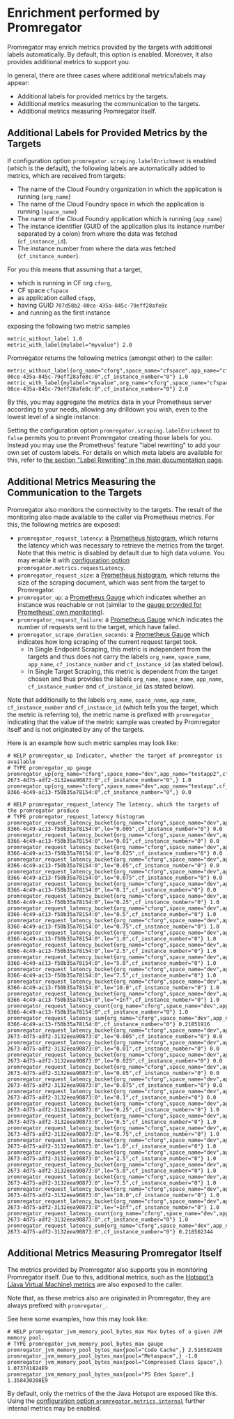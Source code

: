 # Enrichment performed by Promregator

Promregator may enrich metrics provided by the targets with additional labels automatically. By default, this option is enabled.
Moreover, it also provides additional metrics to support you.

In general, there are three cases where additional metrics/labels may appear:

* Additional labels for provided metrics by the targets.
* Additional metrics measuring the communication to the targets.
* Additional metrics measuring Promregator itself.


## Additional Labels for Provided Metrics by the Targets
If configuration option `promregator.scraping.labelEnrichment` is enabled (which is the default), the following labels are automatically added to metrics, which are received from targets:

* The name of the Cloud Foundry organization in which the application is running (`org_name`)
* The name of the Cloud Foundry space in which the application is running (`space_name`)
* The name of the Cloud Foundry application which is running (`app_name`)
* The instance identifier (GUID of the application plus its instance number separated by a colon) from where the data was fetched (`cf_instance_id`).
* The instance number from where the data was fetched (`cf_instance_number`).

For you this means that assuming that a target, 

* which is running in CF org `cforg`, 
* CF space `cfspace` 
* as application called `cfapp`,
* having GUID `707d58b2-00ce-435a-845c-79eff28afe8c`
* and running as the first instance

exposing the following two metric samples
```
metric_without_label 1.0
metric_with_label{mylabel="myvalue"} 2.0
```
Promregator returns the following metrics (amongst other) to the caller:
```
metric_without_label{org_name="cforg",space_name="cfspace",app_name="cfapp",cf_instance_id="707d58b2-00ce-435a-845c-79eff28afe8c:0",cf_instance_number="0"} 1.0
metric_with_label{mylabel="myvalue",org_name="cforg",space_name="cfspace",app_name="cfapp",cf_instance_id="707d58b2-00ce-435a-845c-79eff28afe8c:0",cf_instance_number="0"} 2.0
```
By this, you may aggregate the metrics data in your Prometheus server according to your needs, allowing any drilldown you wish, even to the lowest level of a single instance.


Setting the configuration option `promregator.scraping.labelEnrichment` to `false` permits you to prevent Promregator creating those labels for you. Instead you may use the Prometheus' feature "label rewriting" to add your own set of custom labels. For details on which meta labels are available for this, refer to [the section "Label Rewriting" in the main documentation page](./documentation.md).


## Additional Metrics Measuring the Communication to the Targets

Promregator also monitors the connectivity to the targets. The result of the monitoring also made available to
the caller via Prometheus metrics. For this, the following metrics are exposed:

* `promregator_request_latency`: a [Prometheus histogram](https://prometheus.io/docs/practices/histograms/), 
  which returns the latency which was necessary to retrieve the metrics from the target.
  Note that this metric is disabled by default due to high data volume. You may enable it with [configuration option](./config.md) `promregator.metrics.requestLatency`.
* `promregator_request_size`: a [Prometheus histogram](https://prometheus.io/docs/practices/histograms/), which returns the size of the scraping document, which was sent from the target to Promregator.
* `promregator_up`: a [Prometheus Gauge](https://prometheus.io/docs/concepts/metric_types/) which indicates whether an instance was reachable or not (similar to the [gauge provided for Prometheus' own monitoring](https://prometheus.io/docs/concepts/jobs_instances/)).
* `promregator_request_failure`: a [Prometheus Gauge](https://prometheus.io/docs/concepts/metric_types/) which indicates the number of requests sent to the target, which have failed.
* `promregator_scrape_duration_seconds`: a [Prometheus Gauge](https://prometheus.io/docs/concepts/metric_types/) which indicates how long scraping of the current request target took. 
  * In Single Endpoint Scraping, this metric is independent from the targets and thus does not carry the labels `org_name`, `space_name`, `app_name`, `cf_instance_number` and `cf_instance_id` (as stated below).
  * In Single Target Scraping, this metric is dependent from the target chosen and thus provides the labels `org_name`, `space_name`, `app_name`, `cf_instance_number` and `cf_instance_id` (as stated below).

Note that additionally to the labels `org_name`, `space_name`, `app_name`, `cf_instance_number` and `cf_instance_id` (which tells you the target, which the metric is referring to), the metric name is prefixed with `promregator_` indicating that the value of the metric sample was created by Promregator itself and is not originated by any of the targets.

Here is an example how such metric samples may look like:
```
# HELP promregator_up Indicator, whether the target of promregator is available
# TYPE promregator_up gauge
promregator_up{org_name="cforg",space_name="dev",app_name="testapp2",cf_instance_id="9897cda1-2673-4d75-adf2-3132eea90873:0",cf_instance_number="0",} 1.0
promregator_up{org_name="cforg",space_name="dev",app_name="testapp",cf_instance_id="262ec022-8366-4c49-ac13-f50b35a78154:0",cf_instance_number="0",} 0.0

# HELP promregator_request_latency The latency, which the targets of the promregator produce
# TYPE promregator_request_latency histogram
promregator_request_latency_bucket{org_name="cforg",space_name="dev",app_name="testapp",cf_instance_id="262ec022-8366-4c49-ac13-f50b35a78154:0",le="0.005",cf_instance_number="0"} 0.0
promregator_request_latency_bucket{org_name="cforg",space_name="dev",app_name="testapp",cf_instance_id="262ec022-8366-4c49-ac13-f50b35a78154:0",le="0.01",cf_instance_number="0"} 0.0
promregator_request_latency_bucket{org_name="cforg",space_name="dev",app_name="testapp",cf_instance_id="262ec022-8366-4c49-ac13-f50b35a78154:0",le="0.025",cf_instance_number="0"} 0.0
promregator_request_latency_bucket{org_name="cforg",space_name="dev",app_name="testapp",cf_instance_id="262ec022-8366-4c49-ac13-f50b35a78154:0",le="0.05",cf_instance_number="0"} 0.0
promregator_request_latency_bucket{org_name="cforg",space_name="dev",app_name="testapp",cf_instance_id="262ec022-8366-4c49-ac13-f50b35a78154:0",le="0.075",cf_instance_number="0"} 0.0
promregator_request_latency_bucket{org_name="cforg",space_name="dev",app_name="testapp",cf_instance_id="262ec022-8366-4c49-ac13-f50b35a78154:0",le="0.1",cf_instance_number="0"} 0.0
promregator_request_latency_bucket{org_name="cforg",space_name="dev",app_name="testapp",cf_instance_id="262ec022-8366-4c49-ac13-f50b35a78154:0",le="0.25",cf_instance_number="0"} 1.0
promregator_request_latency_bucket{org_name="cforg",space_name="dev",app_name="testapp",cf_instance_id="262ec022-8366-4c49-ac13-f50b35a78154:0",le="0.5",cf_instance_number="0"} 1.0
promregator_request_latency_bucket{org_name="cforg",space_name="dev",app_name="testapp",cf_instance_id="262ec022-8366-4c49-ac13-f50b35a78154:0",le="0.75",cf_instance_number="0"} 1.0
promregator_request_latency_bucket{org_name="cforg",space_name="dev",app_name="testapp",cf_instance_id="262ec022-8366-4c49-ac13-f50b35a78154:0",le="1.0",cf_instance_number="0"} 1.0
promregator_request_latency_bucket{org_name="cforg",space_name="dev",app_name="testapp",cf_instance_id="262ec022-8366-4c49-ac13-f50b35a78154:0",le="2.5",cf_instance_number="0"} 1.0
promregator_request_latency_bucket{org_name="cforg",space_name="dev",app_name="testapp",cf_instance_id="262ec022-8366-4c49-ac13-f50b35a78154:0",le="5.0",cf_instance_number="0"} 1.0
promregator_request_latency_bucket{org_name="cforg",space_name="dev",app_name="testapp",cf_instance_id="262ec022-8366-4c49-ac13-f50b35a78154:0",le="7.5",cf_instance_number="0"} 1.0
promregator_request_latency_bucket{org_name="cforg",space_name="dev",app_name="testapp",cf_instance_id="262ec022-8366-4c49-ac13-f50b35a78154:0",le="10.0",cf_instance_number="0"} 1.0
promregator_request_latency_bucket{org_name="cforg",space_name="dev",app_name="testapp",cf_instance_id="262ec022-8366-4c49-ac13-f50b35a78154:0",le="+Inf",cf_instance_number="0"} 1.0
promregator_request_latency_count{org_name="cforg",space_name="dev",app_name="testapp",cf_instance_id="262ec022-8366-4c49-ac13-f50b35a78154:0",cf_instance_number="0"} 1.0
promregator_request_latency_sum{org_name="cforg",space_name="dev",app_name="testapp",cf_instance_id="262ec022-8366-4c49-ac13-f50b35a78154:0",cf_instance_number="0"} 0.21851916
promregator_request_latency_bucket{org_name="cforg",space_name="dev",app_name="testapp2",cf_instance_id="9897cda1-2673-4d75-adf2-3132eea90873:0",le="0.005",cf_instance_number="0"} 0.0
promregator_request_latency_bucket{org_name="cforg",space_name="dev",app_name="testapp2",cf_instance_id="9897cda1-2673-4d75-adf2-3132eea90873:0",le="0.01",cf_instance_number="0"} 0.0
promregator_request_latency_bucket{org_name="cforg",space_name="dev",app_name="testapp2",cf_instance_id="9897cda1-2673-4d75-adf2-3132eea90873:0",le="0.025",cf_instance_number="0"} 0.0
promregator_request_latency_bucket{org_name="cforg",space_name="dev",app_name="testapp2",cf_instance_id="9897cda1-2673-4d75-adf2-3132eea90873:0",le="0.05",cf_instance_number="0"} 0.0
promregator_request_latency_bucket{org_name="cforg",space_name="dev",app_name="testapp2",cf_instance_id="9897cda1-2673-4d75-adf2-3132eea90873:0",le="0.075",cf_instance_number="0"} 0.0
promregator_request_latency_bucket{org_name="cforg",space_name="dev",app_name="testapp2",cf_instance_id="9897cda1-2673-4d75-adf2-3132eea90873:0",le="0.1",cf_instance_number="0"} 0.0
promregator_request_latency_bucket{org_name="cforg",space_name="dev",app_name="testapp2",cf_instance_id="9897cda1-2673-4d75-adf2-3132eea90873:0",le="0.25",cf_instance_number="0"} 1.0
promregator_request_latency_bucket{org_name="cforg",space_name="dev",app_name="testapp2",cf_instance_id="9897cda1-2673-4d75-adf2-3132eea90873:0",le="0.5",cf_instance_number="0"} 1.0
promregator_request_latency_bucket{org_name="cforg",space_name="dev",app_name="testapp2",cf_instance_id="9897cda1-2673-4d75-adf2-3132eea90873:0",le="0.75",cf_instance_number="0"} 1.0
promregator_request_latency_bucket{org_name="cforg",space_name="dev",app_name="testapp2",cf_instance_id="9897cda1-2673-4d75-adf2-3132eea90873:0",le="1.0",cf_instance_number="0"} 1.0
promregator_request_latency_bucket{org_name="cforg",space_name="dev",app_name="testapp2",cf_instance_id="9897cda1-2673-4d75-adf2-3132eea90873:0",le="2.5",cf_instance_number="0"} 1.0
promregator_request_latency_bucket{org_name="cforg",space_name="dev",app_name="testapp2",cf_instance_id="9897cda1-2673-4d75-adf2-3132eea90873:0",le="5.0",cf_instance_number="0"} 1.0
promregator_request_latency_bucket{org_name="cforg",space_name="dev",app_name="testapp2",cf_instance_id="9897cda1-2673-4d75-adf2-3132eea90873:0",le="7.5",cf_instance_number="0"} 1.0
promregator_request_latency_bucket{org_name="cforg",space_name="dev",app_name="testapp2",cf_instance_id="9897cda1-2673-4d75-adf2-3132eea90873:0",le="10.0",cf_instance_number="0"} 1.0
promregator_request_latency_bucket{org_name="cforg",space_name="dev",app_name="testapp2",cf_instance_id="9897cda1-2673-4d75-adf2-3132eea90873:0",le="+Inf",cf_instance_number="0"} 1.0
promregator_request_latency_count{org_name="cforg",space_name="dev",app_name="testapp2",cf_instance_id="9897cda1-2673-4d75-adf2-3132eea90873:0",cf_instance_number="0"} 1.0
promregator_request_latency_sum{org_name="cforg",space_name="dev",app_name="testapp2",cf_instance_id="9897cda1-2673-4d75-adf2-3132eea90873:0",cf_instance_number="0"} 0.218502344
```


## Additional Metrics Measuring Promregator Itself

The metrics provided by Promregator also supports you in monitoring Promregator itself. 
Due to this, additional metrics, such as the [Hotspot's (Java Virtual Machine) metrics](https://github.com/prometheus/client_java) are also exposed to the caller.

Note that, as these metrics also are originated in Promregator, they are always prefixed with `promregator_`. 

See here some examples, how this may look like:
```
# HELP promregator_jvm_memory_pool_bytes_max Max bytes of a given JVM memory pool.
# TYPE promregator_jvm_memory_pool_bytes_max gauge
promregator_jvm_memory_pool_bytes_max{pool="Code Cache",} 2.5165824E8
promregator_jvm_memory_pool_bytes_max{pool="Metaspace",} -1.0
promregator_jvm_memory_pool_bytes_max{pool="Compressed Class Space",} 1.073741824E9
promregator_jvm_memory_pool_bytes_max{pool="PS Eden Space",} 1.358430208E9
```

By default, only the metrics of the the Java Hotspot are exposed like this. Using the [configuration option `promregator.metrics.internal`](./config.md) further internal metrics may be enabled.

